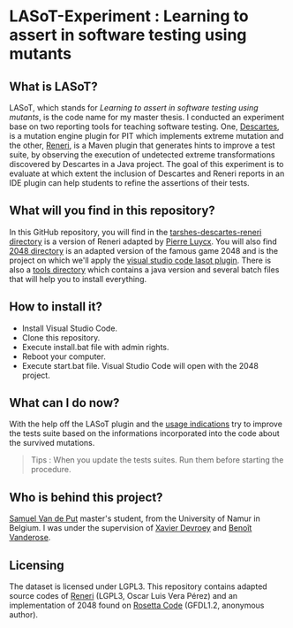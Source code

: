 # LASoT-Experiment : Learning to assert in software testing using mutants

## What is LASoT?

LASoT, which stands for *Learning to assert in software testing using mutants*, is the code name for my master thesis. I conducted an experiment base on two reporting tools for teaching software testing. One, [Descartes](https://github.com/STAMP-project/pitest-descartes), is a mutation engine plugin for PIT which implements extreme mutation and the other, [Reneri](https://github.com/STAMP-project/descartes-reneri), is a Maven plugin that generates hints to improve a test suite, by observing the execution of undetected extreme transformations discovered by Descartes in a Java project.  The goal of this experiment is to evaluate at which extent the inclusion of Descartes and Reneri reports in an IDE plugin can help students to refine the assertions of their tests. 

## What will you find in this repository?

In this GitHub repository, you will find in the [tarshes-descartes-reneri directory](./tarshes-descartes-reneri/) is a version of Reneri adapted by [Pierre Luycx](https://snail.info.unamur.be/author/pierre-luycx/).  You will also find [2048 directory](./2048) is an adapted version of the famous game 2048 and is the project on which we'll apply the [visual studio code lasot plugin](./tools/lasot-0.0.1.vsix).  There is also a [tools directory](./tools) which contains a java version and several batch files that will help you to install everything.

## How to install it?
- Install Visual Studio Code.
- Clone this repository.
- Execute install.bat file with admin rights.
- Reboot your computer.
- Execute start.bat file. Visual Studio Code will open with the 2048 project.

## What can I do now?

With the help off the LASoT plugin and the [usage indications](https://github.com/SamuelVandePut/LASoT) try to improve the tests suite based on the informations incorporated into the code about the survived mutations.

> Tips : When you update the tests suites.  Run them before starting the procedure. 

## Who is behind this project?

[Samuel Van de Put](https://github.com/SamuelVandePut) master's student, from the University of Namur in Belgium. I was under the supervision of [Xavier Devroey](https://snail.info.unamur.be/author/xavier-devroey/) and [Benoît Vanderose](https://snail.info.unamur.be/author/benoit-vanderose/).

## Licensing

The dataset is licensed under LGPL3. This repository contains adapted source codes of [Reneri](https://github.com/STAMP-project/descartes-reneri) (LGPL3, Oscar Luis Vera Pérez) and an implementation of 2048 found on [Rosetta Code](https://www.rosettacode.org/wiki/2048#Java) (GFDL1.2, anonymous author).